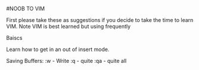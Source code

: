 #NOOB TO VIM

First please take these as suggestions if you decide to take the time to learn VIM.
Note VIM is best learned but using frequently

Baiscs

Learn how to get in an out of insert mode.

Saving Buffers:
:w - Write 
:q - quite
:qa - quite all

